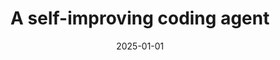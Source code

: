 ---
title: "A self-improving coding agent"
collection: preprints
category: ml
permalink: /preprint/2025-01-01-self-improving-coding-agent
excerpt: 'This paper presents a coding agent that can improve itself without human supervision.'
date: 2025-01-01
venue: 'ICLR Workshop on Scaling Self-Improving Foundation Models without Human Supervision (Oral)'
citation: 'Robeyns M, Szummer M, and Aitchison L. (2025). &quot;A self-improving coding agent.&quot; <i>ICLR Workshop on Scaling Self-Improving Foundation Models without Human Supervision (Oral)</i>.'
--- 